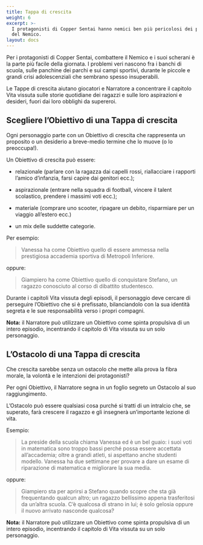 ```yaml
---
title: Tappa di crescita
weight: 6
excerpt: >-
  I protagonisti di Copper Sentai hanno nemici ben più pericolosi dei pupazzi
  del Nemico.
layout: docs
---
```

Per i protagonisti di Copper Sentai, combattere il Nemico e i suoi scherani è la parte più facile della giornata. I problemi veri nascono fra i banchi di scuola, sulle panchine dei parchi e sui campi sportivi, durante le piccole e grandi crisi adolescenziali che sembrano spesso insuperabili.

Le Tappe di crescita aiutano giocatori e Narratore a concentrare il capitolo Vita vissuta sulle storie quotidiane dei ragazzi e sulle loro aspirazioni e desideri, fuori dai loro obblighi da supereroi.

## Scegliere l’Obiettivo di una Tappa di crescita

Ogni personaggio parte con un Obiettivo di crescita che rappresenta un proposito o un desiderio a breve-medio termine che lo muove (o lo preoccupa!).

Un Obiettivo di crescita può essere:

*   relazionale (parlare con la ragazza dai capelli rossi, riallacciare i rapporti l’amico d’infanzia, farsi capire dai genitori ecc.);

*   aspirazionale (entrare nella squadra di football, vincere il talent scolastico, prendere i massimi voti ecc.);

*   materiale (comprare uno scooter, ripagare un debito, risparmiare per un viaggio all’estero ecc.)

*   un mix delle suddette categorie.

Per esempio:

> Vanessa ha come Obiettivo quello di essere ammessa nella prestigiosa accademia sportiva di Metropoli Inferiore.

oppure:

> Giampiero ha come Obiettivo quello di conquistare Stefano, un ragazzo conosciuto al corso di dibattito studentesco.

Durante i capitoli Vita vissuta degli episodi, il personaggio deve cercare di perseguire l’Obiettivo che si è prefissato, bilanciandolo con la sua identità segreta e le sue responsabilità verso i propri compagni.

<div class="note"><strong>Nota:</strong> il Narratore può utilizzare un Obiettivo come spinta propulsiva di un intero episodio, incentrando il capitolo di Vita vissuta su un solo personaggio.</div>

## L’Ostacolo di una Tappa di crescita

Che crescita sarebbe senza un ostacolo che mette alla prova la fibra morale, la volontà e le intenzioni dei protagonisti?

Per ogni Obiettivo, il Narratore segna in un foglio segreto un Ostacolo al suo raggiungimento.

L’Ostacolo può essere qualsiasi cosa purché si tratti di un intralcio che, se superato, farà crescere il ragazzo e gli insegnerà un’importante lezione di vita.

Esempio:

> La preside della scuola chiama Vanessa ed è un bel guaio: i suoi voti in matematica sono troppo bassi perché possa essere accettata all’accademia; oltre a grandi atleti, si aspettano anche studenti modello. Vanessa ha due settimane per provare a dare un esame di riparazione di matematica e migliorare la sua media.

oppure:

> Giampiero sta per aprirsi a Stefano quando scopre che sta già frequentando qualcun altro; un ragazzo bellissimo appena trasferitosi da un’altra scuola. C’è qualcosa di strano in lui; è solo gelosia oppure il nuovo arrivato nasconde qualcosa?

<div class="note"><strong>Nota:</strong> il Narratore può utilizzare un Obiettivo come spinta propulsiva di un intero episodio, incentrando il capitolo di Vita vissuta su un solo personaggio.</div>

